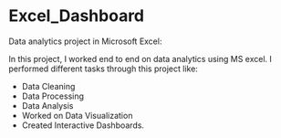# Excel_Dashboard
Data analytics project in Microsoft Excel:

In this project, I worked end to end on data analytics using MS excel. 
I performed different tasks through this project like: 
  - Data Cleaning
  - Data Processing
  - Data Analysis
  - Worked on Data Visualization
  - Created Interactive Dashboards.

